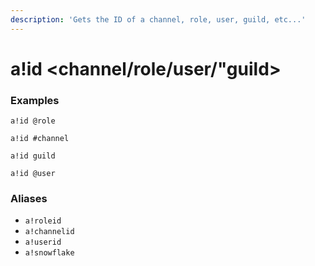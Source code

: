 ```yaml
---
description: 'Gets the ID of a channel, role, user, guild, etc...'
---
```


# a!id &lt;channel/role/user/"guild&gt;

### Examples

```text
a!id @role
```

```text
a!id #channel
```

```text
a!id guild
```

```text
a!id @user
```

### Aliases 

* `a!roleid`
* `a!channelid`
* `a!userid`
* `a!snowflake`


